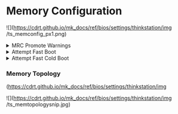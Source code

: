 # Memory Configuration #
![](https://cdrt.github.io/mk_docs/ref/bios/settings/thinkstation/img
   /ts_memconfig_px1.png)

<details><summary>MRC Promote Warnings</summary>
Determines if MRC warnings are promoted to system Level.

Options:

1. **Disabled** – Default.
2. Enabled.


</details>

<details><summary>Attempt Fast Boot</summary>
Options:

1. **Enabled** – Default. Portions of memory reference code will be skipped when possible to increase boot speed on warm boots.
2. Disable - Disables this feature.

</details>

<details><summary>Attempt Fast Cold Boot</summary>
Options:

1. **Enabled** – Default. P Portions of memory reference code will be skipped when possible to increase boot speed on cold boots.
2. Disable - Disables this feature.

</details>

### Memory Topology ###
(https://cdrt.github.io/mk_docs/ref/bios/settings/thinkstation/img
   
![](https://cdrt.github.io/mk_docs/ref/bios/settings/thinkstation/img
   /ts_memtopologysnip.jpg)

<!--![](https://cdrt.github.io/mk_docs/ref/bios/settings/thinkstation/img
   /ts_memtopology.png)-->
